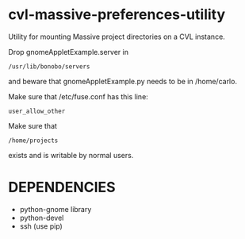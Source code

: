 cvl-massive-preferences-utility
===============================

Utility for mounting Massive project directories on a CVL instance.

Drop gnomeAppletExample.server in

    /usr/lib/bonobo/servers

and beware that gnomeAppletExample.py needs to be in /home/carlo.

Make sure that /etc/fuse.conf has this line:

    user_allow_other

Make sure that

    /home/projects

exists and is writable by normal users.

DEPENDENCIES
============

* python-gnome library
* python-devel
* ssh (use pip)

